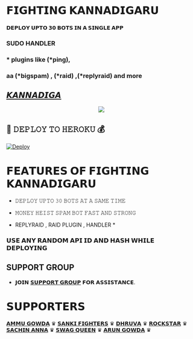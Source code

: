 # 𝗙𝗜𝗚𝗛𝗧𝗜𝗡𝗚 𝗞𝗔𝗡𝗡𝗔𝗗𝗜𝗚𝗔𝗥𝗨

#### 𝗗𝗘𝗣𝗟𝗢𝗬 𝗨𝗣𝗧𝗢 𝟯𝟬 𝗕𝗢𝗧𝗦 𝗜𝗡 𝗔 𝗦𝗜𝗡𝗚𝗟𝗘 𝗔𝗣𝗣 
### SUDO HANDLER 
### * plugins like (*ping), 
### aa (*bigspam) , (*raid) ,(*replyraid) and more
## [𝙆𝘼𝙉𝙉𝘼𝘿𝙄𝙂𝘼](https://t.me/mr_Professor_agora)

<p align="center">
  <img src="https://te.legra.ph/file/7e88c346219e5e70dbddf.jpg">
</p>



## 🚀 𝙳𝙴𝙿𝙻𝙾𝚈 𝚃𝙾 𝙷𝙴𝚁𝙾𝙺𝚄 💰

[![Deploy](https://www.herokucdn.com/deploy/button.svg)](https://heroku.com/deploy?template=https://github.com/AGORA-OP/FIGHTING-KANNADIGARU)

# 𝗙𝗘𝗔𝗧𝗨𝗥𝗘𝗦 𝗢𝗙 𝗙𝗜𝗚𝗛𝗧𝗜𝗡𝗚 𝗞𝗔𝗡𝗡𝗔𝗗𝗜𝗚𝗔𝗥𝗨

   - 𝙳𝙴𝙿𝙻𝙾𝚈 𝚄𝙿𝚃𝙾 𝟹𝟶 𝙱𝙾𝚃𝚂 𝙰𝚃 𝙰 𝚂𝙰𝙼𝙴 𝚃𝙸𝙼𝙴

   - 𝙼𝙾𝙽𝙴𝚈 𝙷𝙴𝙸𝚂𝚃 𝚂𝙿𝙰𝙼 𝙱𝙾𝚃 𝙵𝙰𝚂𝚃 𝙰𝙽𝙳 𝚂𝚃𝚁𝙾𝙽𝙶

   - REPLYRAID , RAID PLUGIN , HANDLER *


### 𝗨𝗦𝗘 𝗔𝗡𝗬 𝗥𝗔𝗡𝗗𝗢𝗠 𝗔𝗣𝗜 𝗜𝗗 𝗔𝗡𝗗 𝗛𝗔𝗦𝗛 𝗪𝗛𝗜𝗟𝗘 𝗗𝗘𝗣𝗟𝗢𝗬𝗜𝗡𝗚


## SUPPORT GROUP
   - 𝗝𝗢𝗜𝗡 [𝗦𝗨𝗣𝗣𝗢𝗥𝗧 𝗚𝗥𝗢𝗨𝗣](https://t.me/NAAN_1_KANNADIGA) 𝗙𝗢𝗥 𝗔𝗦𝗦𝗜𝗦𝗧𝗔𝗡𝗖𝗘.

# 𝗦𝗨𝗣𝗣𝗢𝗥𝗧𝗘𝗥𝗦

[𝗔𝗠𝗠𝗨 𝗚𝗢𝗪𝗗𝗔](https://t.me/parama_sundari) ♛︎
[𝗦𝗔𝗡𝗞𝗜 𝗙𝗜𝗚𝗛𝗧𝗘𝗥𝗦](https://t.me/sanki_fighters01) ♛︎
[𝗗𝗛𝗥𝗨𝗩𝗔](https://t.me/pogaruhuduga) ♛︎
[𝗥𝗢𝗖𝗞𝗦𝗧𝗔𝗥](https://t.me/The_king_is_backkk) ♛︎
[𝗦𝗔𝗖𝗛𝗜𝗡 𝗔𝗡𝗡𝗔](https://t.me/geleya) ♛︎
[𝗦𝗪𝗔𝗚 𝗤𝗨𝗘𝗘𝗡](https://t.me/swag_queenn) ♛︎
[𝗔𝗥𝗨𝗡 𝗚𝗢𝗪𝗗𝗔](https://t.me/The_name_is_unique_wepoN) ♛︎
